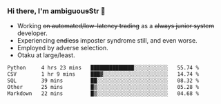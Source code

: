 ### Hi there, I'm ambiguou~~s~~Str 👋

<!--
**ambiguoustexture/ambiguoustexture** is a ✨ _special_ ✨ repository because its `README.md` (this file) appears on your GitHub profile.

Here are some ideas to get you started:
-->
- Working ~~on automated/low-latency trading~~ as a ~~always junior system~~ developer.
- Experiencing ~~endless~~ imposter syndrome still, and even worse.
- Employed by adverse selection.
- Otaku at large/least.

<!--START_SECTION:waka-->

```txt
Python     4 hrs 23 mins   ██████████████░░░░░░░░░░░   55.74 %
CSV        1 hr 9 mins     ███▓░░░░░░░░░░░░░░░░░░░░░   14.74 %
SQL        39 mins         ██░░░░░░░░░░░░░░░░░░░░░░░   08.32 %
Other      25 mins         █▒░░░░░░░░░░░░░░░░░░░░░░░   05.28 %
Markdown   22 mins         █▒░░░░░░░░░░░░░░░░░░░░░░░   04.68 %
```

<!--END_SECTION:waka-->
